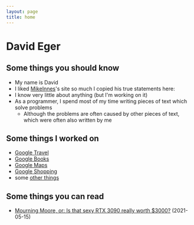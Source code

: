 ```yaml
---
layout: page
title: home
---
```


# David Eger
## Some things you should know

* My name is David
* I liked [MikeInnes](http://mikeinnes.github.io/)'s site so much I copied his true statements here:
* I know very little about anything (but I'm working on it)
* As a programmer, I spend most of my time writing pieces of text which solve problems
  * Although the problems are often caused by other pieces of text, which were often also written by me

## Some things I worked on

* [Google Travel](https://google.com/travel)
* [Google Books](http://books.google.com/)
* [Google Maps](https://maps.google.com/)
* [Google Shopping](https://google.com/shopping)
* some [other things](https://davideger.github.io/cv)

## Some things you can read

<ul>
<li>
  <a href="blog/mourning_moore">Mourning Moore, or: Is that sexy RTX 3090 really worth $3000?</a> (2021-05-15)
</li>
</ul>
